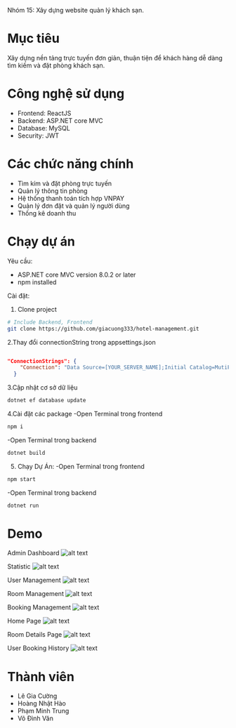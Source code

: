Nhóm 15: Xây dựng website quản lý khách sạn.

# Mục tiêu

Xây dựng nền tảng trực tuyến đơn giản, thuận tiện để khách hàng dễ dàng tìm kiếm và đặt phòng khách sạn.

# Công nghệ sử dụng

- Frontend: ReactJS
- Backend: ASP.NET core MVC
- Database: MySQL
- Security: JWT

# Các chức năng chính

- Tìm kím và đặt phòng trực tuyến
- Quản lý thông tin phòng
- Hệ thống thanh toán tích hợp VNPAY
- Quản lý đơn đặt và quản lý người dùng
- Thống kê doanh thu

# Chạy dự án

Yêu cầu:

- ASP.NET core MVC version 8.0.2 or later
- npm installed

Cài đặt:

1. Clone project
```bash
# Include Backend, Frontend
git clone https://github.com/giacuong333/hotel-management.git


```
2.Thay đổi connectionString trong appsettings.json
```json

"ConnectionStrings": {
    "Connection": "Data Source=[YOUR_SERVER_NAME];Initial Catalog=MutiFashion;Integrated Security=True;Encrypt=True;Trust Server Certificate=True"
  }
```
3.Cập nhật cơ sở dữ liệu
```bash
dotnet ef database update

```
4.Cài đặt các package 
-Open Terminal trong frontend
```bash
npm i

```
-Open Terminal trong backend
```bash
dotnet build

```
5. Chạy Dự Án:
-Open Terminal trong frontend
```bash
npm start

```
-Open Terminal trong backend
```bash
dotnet run

```

# Demo

Admin Dashboard
![alt text](DemoImages/image-2.png)

Statistic
![alt text](DemoImages/image-3.png)

User Management
![alt text](DemoImages/image-4.png)

Room Management
![alt text](DemoImages/image-7.png)

Booking Management
![alt text](DemoImages/image-8.png)

Home Page
![alt text](DemoImages/image-5.png)

Room Details Page
![alt text](DemoImages/image-6.png)

User Booking History
![alt text](DemoImages/image-9.png)

# Thành viên

- Lê Gia Cường
- Hoàng Nhật Hào
- Phạm Minh Trung
- Võ Đình Văn
